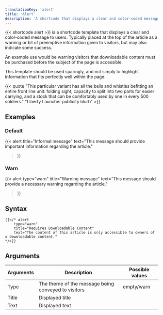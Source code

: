 ```yaml
---
translationKey: 'alert'
title: 'Alert'
description: 'A shortcode that displays a clear and color-coded message to users.'
---
```


{{< shortcode alert >}} is a shortcode template that displays a clear and color-coded message to users. Typically placed at the top of the article as a warning or bit of preemptive information given to visitors, but may also indicate some success.

An example use would be warning visitors that downloadable content must be purchased before the subject of the page is accessible.

This template should be used sparingly, and not simply to highlight information that fits perfectly well within the page.

{{< quote "This particular variant has all the bells and whistles befitting an entire front line unit: folding sight, capacity to split into two parts for easier carrying, and a stock that can be comfortably used by one in every 500 soldiers." "Liberty Launcher publicity blurb" >}}

## Examples

### Default
{{< alert
	title="Informal message"
	text="This message should provide important information regarding the article."
>}}

### Warn
{{< alert
	type="warn"
	title="Warning message"
	text="This message should provide a necessary warning regarding the article."
>}}

## Syntax

```
{{</* alert
	type="warn"
	title="Requires Downloadable Content"
	text="The content of this article is only accessible to owners of x downloadable content."
*/>}}
```

## Arguments

| Arguments | Description                                         | Possible values |
|-----------|-----------------------------------------------------|-----------------|
| Type      | The theme of the message being conveyed to visitors | empty/warn      |
| Title     | Displayed title                                     |                 |
| Text      | Displayed text                                      |                 |
